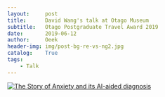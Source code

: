 ```yaml
---
layout:     post                          
title:      David Wang's talk at Otago Museum
subtitle:   Otago Postgraduate Travel Award 2019
date:       2019-06-12
author:     Oeek                          
header-img: img/post-bg-re-vs-ng2.jpg          
catalog:    True                             
tags:
    - Talk
---
```


[![The Story of Anxiety and its AI-aided diagnosis](https://imgur.com/5yrTWpV.jpg)](https://www.youtube.com/watch?v=0JvVczVfY10)
